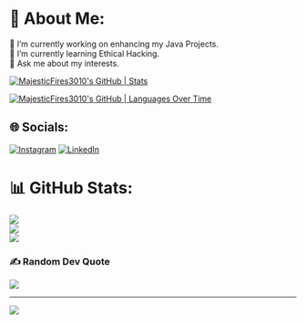 # 💫 About Me:

🔭 I’m currently working on enhancing my Java Projects.<br>
🌱 I’m currently learning Ethical Hacking.<br>
💬 Ask me about my interests.<br>

[![MajesticFires3010's GitHub | Stats](https://stats.quine.sh/MajesticFires3010/github?theme=dark)](https://quine.sh)

[![MajesticFires3010's GitHub | Languages Over Time](https://stats.quine.sh/MajesticFires3010/languages-over-time?theme=dark)](https://quine.sh)

## 🌐 Socials:
[![Instagram](https://img.shields.io/badge/Instagram-%23E4405F.svg?logo=Instagram&logoColor=white)](https://www.instagram.com/aditya_bhatt3010/)
[![LinkedIn](https://img.shields.io/badge/LinkedIn-%230077B5.svg?logo=linkedin&logoColor=white)](https://www.linkedin.com/in/aditya-bhatt-b61868250/) 

# 📊 GitHub Stats:
![](https://github-readme-stats.vercel.app/api?username=MajesticFires3010&theme=radical&hide_border=false&include_all_commits=false&count_private=true)<br/>
![](https://github-readme-streak-stats.herokuapp.com/?user=MajesticFires3010&theme=radical&hide_border=false)<br/>
![](https://github-readme-stats.vercel.app/api/top-langs/?username=MajesticFires3010&theme=radical&hide_border=false&include_all_commits=false&count_private=true&layout=compact)

### ✍️ Random Dev Quote
![](https://quotes-github-readme.vercel.app/api?type=horizontal&theme=radical)

---
[![](https://visitcount.itsvg.in/api?id=Zeddkhan03&icon=0&color=0)](https://visitcount.itsvg.in)
